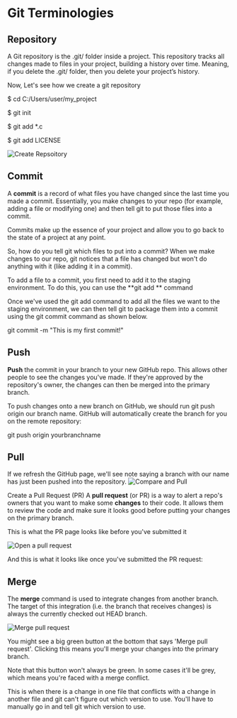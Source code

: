 # Git Terminologies

## Repository
A Git repository is the .git/ folder inside a project. 
This repository tracks all changes made to files in your project,
 building a history over time. Meaning, if you delete the .git/ folder, 
 then you delete your project’s history.
 
 Now, Let's see how we create a git repository
 
$ cd C:/Users/user/my_project

$ git init

$ git add *.c

$ git add LICENSE

![Create Repsoitory](https://product.hubspot.com/hs-fs/hubfs/Git_101_Screenshot_2-1.png?width=1007&height=627&name=Git_101_Screenshot_2-1.png)


##  Commit
A **commit** is a record of what files you have changed 
since the last time you made a commit. Essentially, 
you make changes to your repo (for example, adding a 
file or modifying one) and then tell git to put those 
files into a commit.

Commits make up the essence of your project and allow 
you to go back to the state of a project at any point.

So, how do you tell git which files to put into a commit? 
When we make changes to our repo, 
git notices that a file has changed but won't do anything 
with it (like adding it in a commit).

To add a file to a commit, you first need to add it to 
the staging environment. To do this, you can use the 
**git add <filename> ** command 

Once we've used the git add command to add all the files 
we want to the staging environment, we can then tell git 
to package them into a commit using the git commit command as shown below. 

 git commit -m "This is my first commit!"
 
 ## Push
 **Push** the commit in your branch to your new GitHub repo. 
 This allows other people to see the changes you've made.
  If they're approved by the repository's owner, the changes 
  can then be merged into the primary branch.
 
 To push changes onto a new branch on GitHub, we should
  run git push origin our branch name. GitHub will automatically 
 create the branch for you on the remote repository: 
 
 git push origin yourbranchname
 
 ## Pull
 If we refresh the GitHub page, we'll see note saying a branch
  with our name has just been pushed into the repository. 
  ![Compare and Pull](https://cloud.githubusercontent.com/assets/5241432/9189475/da30eb86-3fb6-11e5-934f-ca596a2cac69.png)
 
 
 
  Create a Pull Request (PR)
 A **pull request** (or PR) is a way to alert a repo's owners 
 that you want to make some **changes** to their code. It allows 
 them to review the code and make sure it looks good before 
 putting your changes on the primary branch.
 
 This is what the PR page looks like before you've submitted it
 
 ![Open a pull request](https://cloud.githubusercontent.com/assets/5241432/9189500/4688c07e-3fb7-11e5-99ed-d75b50ed9e48.png)
    
 And this is what it looks like once you've submitted the PR request:
 
 ## Merge
 
The **merge** command is used to integrate changes from another branch.
The target of this integration (i.e. the branch that receives changes) is always the currently checked out HEAD branch.
 
 ![Merge pull request](https://cloud.githubusercontent.com/assets/5241432/9189528/b39a7176-3fb7-11e5-87b1-7fed3e63b6bb.png)
 
 You might see a big green button at the bottom that says 'Merge pull request'. Clicking this means you'll merge your changes
  into the primary branch.
  
  Note that this button won't always be green. In some cases 
  it'll be grey, which means you're faced with a merge conflict. 
  
  This is when there is a change in one file that conflicts with a
   change in another file and git can't figure out which version to 
   use. You'll have to manually go in and tell git which version to 
   use.
 
 
 
 



